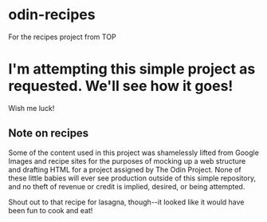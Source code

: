 # odin-recipes
For the recipes project from TOP

# I'm attempting this simple project as requested. We'll see how it goes!

Wish me luck!

## Note on recipes

Some of the content used in this project was shamelessly lifted from Google Images and recipe sites for the purposes of mocking up a web structure and drafting HTML for a project assigned by The Odin Project. None of these little babies will ever see production outside of this simple repository, and no theft of revenue or credit is implied, desired, or being attempted.

Shout out to that recipe for lasagna, though--it looked like it would have been fun to cook and eat!